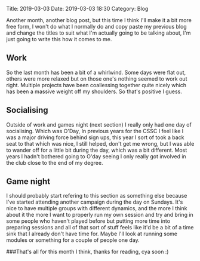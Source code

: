 Title: 2019-03-03
Date: 2019-03-03 18:30
Category: Blog


Another month, another blog post, but this time I think I'll make it a bit more free form, I won't do what I normally do and copy paste my previous blog and change the titles to suit what I'm actually going to be talking about, I'm just going to write this how it comes to me.

## Work
So the last month has been a bit of a whirlwind. Some days were flat out, others were more relaxed but on those one's nothing seemed to work out right. Multiple projects have been coallessing together quite nicely which has been a massive weight off my shoulders. So that's positive I guess.

## Socialising
Outside of work and games night (next section) I really only had one day of socialising. Which was O'Day, In previous years for the CSSC I feel like I was a major driving force behind sign ups, this year I sort of took a back seat to that which was nice, I still helped, don't get me wrong, but I was able to wander off for a little bit during the day, which was a bit different. Most years I hadn't bothered going to O'day seeing I only really got involved in the club close to the end of my degree.

## Game night
I should probably start refering to this section as something else because I've started attending another campaign during the day on Sundays. It's nice to have multiple groups with different dynamics, and the more I think about it the more I want to properly run my own session and try and bring in some people who haven't played before but putting more time into preparing sessions and all of that sort of stuff feels like it'd be a bit of a time sink that I already don't have time for. Maybe I'll look at running some modules or something for a couple of people one day.

###That's all for this month I think, thanks for reading, cya soon :)